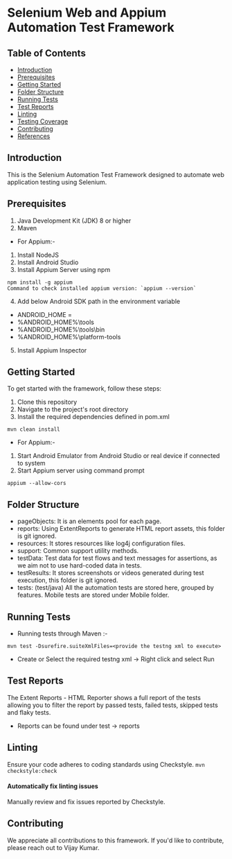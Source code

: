 # Selenium Web and Appium Automation Test Framework

## Table of Contents
- [Introduction](#introduction)
- [Prerequisites](#prerequisites)
- [Getting Started](#getting-started)
- [Folder Structure](#folder-structure)
- [Running Tests](#running-tests)
- [Test Reports](#test-reports)
- [Linting](#linting)
- [Testing Coverage](#testing-coverage)
- [Contributing](#contributing)
- [References](#references)

## Introduction
This is the Selenium Automation Test Framework designed to automate web application testing using Selenium.

## Prerequisites
1. Java Development Kit (JDK) 8 or higher
2. Maven

- For Appium:-
1. Install NodeJS
2. Install Android Studio
3. Install Appium Server using npm
```shell
npm install -g appium
Command to check installed appium version: `appium --version`
```
4. Add below Android SDK path in the environment variable

- ANDROID_HOME = <path to Sdk folder>
- %ANDROID_HOME%\tools
- %ANDROID_HOME%\tools\bin
- %ANDROID_HOME%\platform-tools
5. Install Appium Inspector

## Getting Started
To get started with the framework, follow these steps:
1. Clone this repository
2. Navigate to the project's root directory
3. Install the required dependencies defined in pom.xml
```Shell
mvn clean install
```
- For Appium:-
1. Start Android Emulator from Android Studio or real device if connected to system
2. Start Appium server using command prompt
```Shell
appium --allow-cors
```

## Folder Structure
- pageObjects: It is an elements pool for each page.
- reports: Using ExtentReports to generate HTML report assets, this folder is git ignored.
- resources: It stores resources like log4j configuration files.
- support: Common support utility methods.
- testData: Test data for test flows and text messages for assertions, as we aim not to use hard-coded data in tests.
- testResults: It stores screenshots or videos generated during test execution, this folder is git ignored.
- tests: (test/java) All the automation tests are stored here, grouped by features. Mobile tests are stored under Mobile folder.

## Running Tests
- Running tests through Maven :-
```Shell
mvn test -Dsurefire.suiteXmlFiles=<provide the testng xml to execute>
```
- Create or Select the required testng xml -> Right click and select Run

## Test Reports
The Extent Reports - HTML Reporter shows a full report of the tests allowing you to filter the report by
passed tests, failed tests, skipped tests and flaky tests. 
- Reports can be found under test -> reports

## Linting
Ensure your code adheres to coding standards using Checkstyle.
``
mvn checkstyle:check
``

#### Automatically fix linting issues
Manually review and fix issues reported by Checkstyle.

## Contributing
We appreciate all contributions to this framework. If you'd like to contribute,
please reach out to Vijay Kumar.